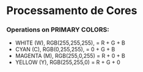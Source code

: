 # Processamento de Cores

### Operations on PRIMARY COLORS:
- WHITE (W), RGB(255,255,255), = R + G + B
- CYAN (C), RGB(0,255,255), = 0 + G + B
- MAGENTA (M), RGB(255,0,255) = R + 0 + B
- YELLOW (Y), RGB(255,255,0) = R + G + 0
